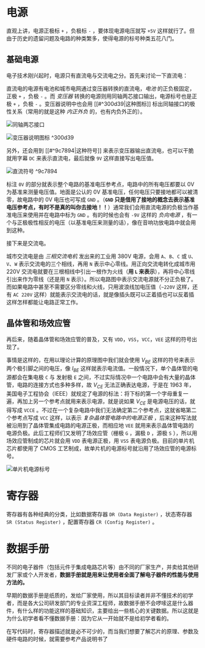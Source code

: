 # 电源

直观上讲，电源正极标 `+` ，负极标 `-` ，要体现电源电压就写 `+5V` 这样就行了。但由于历史的遗留问题及电路的种类繁多，使得电源的标号种类五花八门。

## 基础电源

电子技术刚兴起时，电源只有直流电与交流电之分。首先来讨论一下直流电：

直流电的电源有电池和城市电网通过变压器转换的直流电，*电池* 的正负极固定，正极 `+` ，负极 `-` 。而 *变压器* 转换的电源则用同轴两芯接口输出，电源标号也是正极 `+` ，负极 `-` 。变压器说明中也会用 [[#^300d39|这种图标]] 标出同轴接口的极性关系（常用的就是这种 *内正外负* 的，也有内负外正的）。

![同轴两芯接口](同轴两芯接口.png)

![变压器说明图标](变压器说明.png)  ^300d39

另外，还会用到 [[#^9c7894|这种符号]] 来表示变压器输出直流电，也可以干脆就用字幕 `DC` 来表示直流电，最后就像 `9V` 这样直接写出电压值。

![直流符号](DC1.png) ^9c7894

标注 `0V` 的部分就表示整个电路的基准电压参考点，电路中的所有电压都要以 0V 为基准来测量电压值。地面是公认的 0V 基准电压，任何电压只要接地都可以被清零，故电路中的 0V 电压也可写成 `GND` 。（**`GND` 只是借用了接地的概念去表示基准电压参考点，有时不是真的叫你去接地！！**）通常我们会用直流电源的负极当作基准电压来使用并在电路中标为 `GND` 。有的时候也会有 `-9V` 这样的 *负向电源* ，有一个与正极极性相反的电压（以基准电压来测量的话），像在音响功放电路中就会用到这种。

接下来是交流电。

城市交流电是由 *三相交流电机* 发出来的工业用 380V 电源，会用 `A`、`B`、`C` 或 `U`、`V`、`W` 表示交流电的三个相线，再用 `N` 表示中心零线。用正向交流电转化成城市用 220V 交流电就要在三根相线中引出一根作为火线（**用 `L` 来表示**），再将中心零线引出来作为零线（还是用 `N` 表示）。所以电路图中表示交流电源就不分正负极了。而如果电路中甚至不需要区分零线和火线，只用波浪线加电压值（`~220V` 这样，还有 `AC 220V` 这样）就能表示交流电的话，就是像插头既可以正着插也可以反着插这样怎样都能让电路正常工作。

## 晶体管和场效应管

再后来，随着晶体管和场效应管的普及，又有 `VDD`，`VSS`，`VCC`，`VEE` 这样的符号出现了。

事情是这样的，在用以理论计算的原理图中我们就会使用 $V_{BE}$ 这样的符号来表示两个极引脚之间的电压，像 $I_{BE}$ 这样就表示电流值。一般情况下，单个晶体管的电源都会在集电极 `C` 与 发射极 `E` 之间，不过实际情况中一个电路中会有大量的晶体管，电路的连接方式也多种多样，故 $V_{CE}$ 无法正确表达电源，于是在 1963 年，美国电子工程协会（IEEE）就规定了电源的标法：将下标的第一个字母重复一遍，再加上另一个参考点就用来表示电源，就是说如果 $V_{CE}$ 是电源电压的话，就得写成 `VCCE` 。不过在一个复杂电路中我们无法确定第二个参考点，这就省略第二个参考点写成 `VCC` 这样，以表示 *复杂晶体管电路中的电源正极* ，后来这种写法就被沿用到了晶体管集成电路的电源正极，而相应地 `VEE` 就用来表示晶体管电路的电源负极。此后工程师们又发明了场效应管（栅极 `G` ，漏极 `D` ，源极 `S` ），所以用场效应管制成的芯片就会用 `VDD` 表电源正极，用 `VSS` 表电源负极。目前的单片机芯片都使用了 CMOS 工艺制成，故单片机的电源标号就沿用了场效应管的电源标号。

![单片机电源标号](DanDianBiao.png)

# 寄存器

寄存器有各种经典的分类，比如数据寄存器 `DR (Data Register)` ，状态寄存器 `SR (Status Register)` ，配置寄存器 `CR (Config Register)` 。

# 数据手册

不同的电子器件（包括元件于集成电路芯片等）由不同的厂家生产，并卖给其他研发厂家或个人开发者，**数据手册就是用来让使用者全面了解电子器件的性能与使用方法的。**

早期的数据手册是纸质的，发给厂家使用，所以其目标读者并非不懂技术的初学者，而是各大公司研发部门的专业资深工程师，故数据手册不会啰嗦这是什么器件，有什么样的功能这样的基础知识，主要给出一些核心的关键数据。所以这就是为什么初学者看不懂数据手册：因为它从一开始就不是给初学者看的。

在写代码时，寄存器描述就是必不可少的，而当我们想要了解芯片的原理、参数及硬件电路的时候，就需要参考产品说明书了